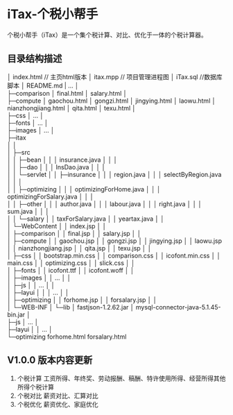# iTax-个税小帮手

个税小帮手（iTax）是一个集个税计算、对比、优化于一体的个税计算器。


## 目录结构描述

│  index.html    // 主页html版本
│  itax.mpp      // 项目管理进程图
│  iTax.sql      //数据库脚本
│  README.md
|  ...
│              
├─comparison
│      final.html
│      salary.html
│      
├─compute
│      gaochou.html
│      gongzi.html
│      jingying.html
│      laowu.html
│      nianzhongjiang.html
│      qita.html
│      texu.html
│      
├─css
│      ...
│      
├─fonts
│      ...
│      
├─images
│     ...
│      
├─itax    
│  │                  
│  ├─src  
│  │  ├─bean
│  │  │      insurance.java
│  │  │      
│  │  ├─dao
│  │  │      InsDao.java
│  │  │      
│  │  └─servlet
│  │      ├─insurance
│  │      │      region.java
│  │      │      selectByRegion.java
│  │      │      
│  │      ├─optimizing
│  │      │      optimizingForHome.java
│  │      │      optimizingForSalary.java
│  │      │      
│  │      ├─other
│  │      │      author.java
│  │      │      labour.java
│  │      │      right.java
│  │      │      sum.java
│  │      │      
│  │      └─salary
│  │              taxForSalary.java
│  │              yeartax.java
│  │              
│  └─WebContent
│      │  index.jsp
│      │  
│      ├─comparison
│      │      final.jsp
│      │      salary.jsp
│      │      
│      ├─compute
│      │      gaochou.jsp
│      │      gongzi.jsp
│      │      jingying.jsp
│      │      laowu.jsp
│      │      nianzhongjiang.jsp
│      │      qita.jsp
│      │      texu.jsp
│      │      
│      ├─css
│      │      bootstrap.min.css
│      │      comparison.css
│      │      icofont.min.css
│      │      main.css
│      │      optimizing.css
│      │      slick.css
│      │      
│      ├─fonts
│      │      icofont.ttf
│      │      icofont.woff
│      │      
│      ├─images
│      │      ...
│      │      
│      ├─js
│      │      ...
│      │      
│      ├─layui
│      │  │  ...
│      │      
│      ├─optimizing
│      │      forhome.jsp
│      │      forsalary.jsp
│      │      
│      └─WEB-INF
│          └─lib
│                  fastjson-1.2.62.jar
│                  mysql-connector-java-5.1.45-bin.jar
│                  
├─js
│     ...
│      
├─layui
│  │  ...
│              
└─optimizing
        forhome.html
        forsalary.html
        



## V1.0.0 版本内容更新
1. 个税计算     工资所得、年终奖、劳动报酬、稿酬、特许使用所得、经营所得其他所得个税计算
2. 个税对比     薪资对比、汇算对比
3. 个税优化     薪资优化、家庭优化
